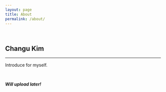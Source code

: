 ```yaml
---
layout: page
title: About
permalink: /about/
---
```


<br>

## Changu Kim

---


Introduce for myself.

<br>

***Will upload later!***